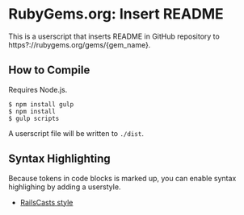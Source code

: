 # RubyGems.org: Insert README

This is a userscript that inserts README in GitHub repository to https?://rubygems.org/gems/{gem_name}.

## How to Compile

Requires Node.js.

```
$ npm install gulp
$ npm install
$ gulp scripts
```

A userscript file will be written to `./dist`.

## Syntax Highlighting

Because tokens in code blocks is marked up, you can enable syntax highlighing by adding a userstyle.

* [RailsCasts style](./userstyles/railscasts.user.css)
